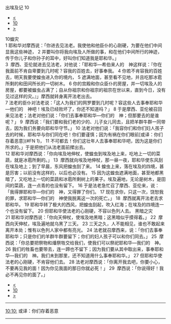 ﻿





 出埃及记 10




* [<](bible/EXO09.md)
* [10](bible/EXO.md)
* [>](bible/EXO11.md)



 
10蝗灾  
1 耶和华对摩西说：「你进去见法老。我使他和他臣仆的心刚硬，为要在他们中间显我这些神迹， 
2 并要叫你将我向埃及人所做的事，和在他们中间所行的神迹，传于你儿子和你孙子的耳中，好叫你们知道我是耶和华。」  
3  摩西、亚伦就进去见法老，对他说：「耶和华—希伯来人的　神这样说：『你在我面前不肯自卑要到几时呢？容我的百姓去，好事奉我。 
4 你若不肯容我的百姓去，明天我要使蝗虫进入你的境内， 
5 遮满地面，甚至看不见地，并且吃那冰雹所剩的和田间所长的一切树木。 
6 你的宫殿和你众臣仆的房屋，并一切埃及人的房屋，都要被蝗虫占满了；自从你祖宗和你祖宗的祖宗在世以来，直到今日，没有见过这样的灾。』」摩西就转身离开法老出去。  
7 法老的臣仆对法老说：「这人为我们的网罗要到几时呢？容这些人去事奉耶和华—他们的　神吧！埃及已经败坏了，你还不知道吗？」 
8 于是摩西、亚伦被召回来见法老；法老对他们说：「你们去事奉耶和华—你们的　神；但那要去的是谁呢？」 
9  摩西说：「我们要和我们老的少的、儿子女儿同去，且把羊群牛群一同带去，因为我们务要向耶和华守节。」 
10 法老对他们说：「我容你们和你们妇人孩子去的时候，耶和华与你们同在吧！你们要谨慎；因为有祸在你们眼前[或译：你们存着恶意](#FN
1)， 
11 不可都去！你们这壮年人去事奉耶和华吧，因为这是你们所求的。」于是把他们从法老面前撵出去。  
12 耶和华对摩西说：「你向埃及地伸杖，使蝗虫到埃及地上来，吃地上一切的菜蔬，就是冰雹所剩的。」 
13  摩西就向埃及地伸杖，那一昼一夜，耶和华使东风刮在埃及地上；到了早晨，东风把蝗虫刮了来。 
14 蝗虫上来，落在埃及的四境，甚是厉害；以前没有这样的，以后也必没有。 
15 因为这蝗虫遮满地面，甚至地都黑暗了，又吃地上一切的菜蔬和冰雹所剩树上的果子。埃及遍地，无论是树木，是田间的菜蔬，连一点青的也没有留下。 
16 于是法老急忙召了摩西、亚伦来，说：「我得罪耶和华—你们的　神，又得罪了你们。 
17 现在求你，只这一次，饶恕我的罪，求耶和华—你们的　神使我脱离这一次的死亡。」 
18  摩西就离开法老去求耶和华。 
19 耶和华转了极大的西风，把蝗虫刮起，吹入红海；在埃及的四境连一个也没有留下。 
20 但耶和华使法老的心刚硬，不容以色列人去。 黑暗之灾  
21 耶和华对摩西说：「你向天伸杖，使埃及地黑暗；这黑暗似乎摸得着。」 
22  摩西向天伸杖，埃及遍地就乌黑了三天。 
23 三天之久，人不能相见，谁也不敢起来离开本处；惟有以色列人家中都有亮光。 
24 法老就召摩西来，说：「你们去事奉耶和华；只是你们的羊群牛群要留下；你们的妇人孩子可以和你们同去。」 
25  摩西说：「你总要把祭物和燔祭牲交给我们，使我们可以祭祀耶和华—我们的　神。 
26 我们的牲畜也要带去，连一蹄也不留下；因为我们要从其中取出来，事奉耶和华—我们的　神。我们未到那里，还不知道用什么事奉耶和华。」 
27 但耶和华使法老的心刚硬，不肯容他们去。 
28 法老对摩西说：「你离开我去吧，你要小心，不要再见我的面！因为你见我面的那日你就必死！」 
29  摩西说：「你说得好！我必不再见你的面了。」 
* [<](bible/EXO09.md)
* [10](bible/EXO.md)
* [>](bible/EXO11.md)





---


[10:10:](#V10)
或译：你们存着恶意




---










